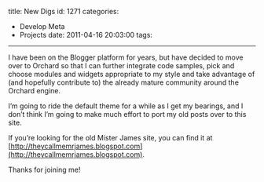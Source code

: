 title: New Digs
id: 1271
categories:
  - Develop Meta
  - Projects
date: 2011-04-16 20:03:00
tags:
---

I have been on the Blogger platform for years, but have decided to move over to Orchard so that I can further integrate code samples, pick and choose modules and widgets appropriate to my style and take advantage of (and hopefully contribute to) the already mature community around the Orchard engine.

I’m going to ride the default theme for a while as I get my bearings, and I don’t think I’m going to make much effort to port my old posts over to this site.

If you’re looking for the old Mister James site, you can find it at [http://theycallmemrjames.blogspot.com](http://theycallmemrjames.blogspot.com).

Thanks for joining me!